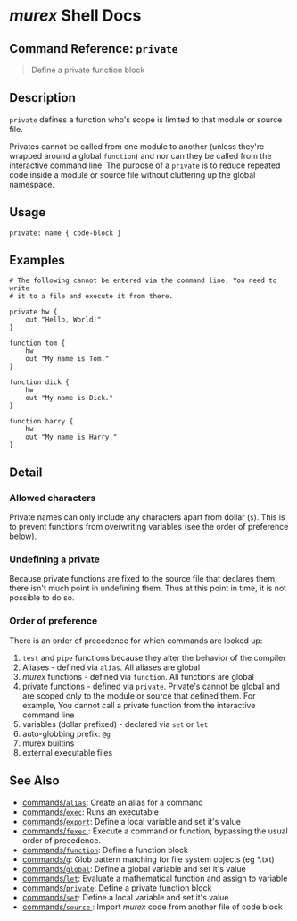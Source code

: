 # _murex_ Shell Docs

## Command Reference: `private`

> Define a private function block

## Description

`private` defines a function who's scope is limited to that module or source
file.

Privates cannot be called from one module to another (unless they're wrapped
around a global `function`) and nor can they be called from the interactive
command line. The purpose of a `private` is to reduce repeated code inside
a module or source file without cluttering up the global namespace.

## Usage

    private: name { code-block }

## Examples

    # The following cannot be entered via the command line. You need to write
    # it to a file and execute it from there.
    
    private hw {
        out "Hello, World!"
    }
    
    function tom {
        hw
        out "My name is Tom."
    }
    
    function dick {
        hw
        out "My name is Dick."
    }
    
    function harry {
        hw
        out "My name is Harry."
    }

## Detail

### Allowed characters

Private names can only include any characters apart from dollar (`$`).
This is to prevent functions from overwriting variables (see the order of
preference below).

### Undefining a private

Because private functions are fixed to the source file that declares them,
there isn't much point in undefining them. Thus at this point in time, it
is not possible to do so.

### Order of preference

There is an order of precedence for which commands are looked up:
1. `test` and `pipe` functions because they alter the behavior of the compiler
2. Aliases - defined via `alias`. All aliases are global
3. _murex_ functions - defined via `function`. All functions are global
4. private functions - defined via `private`. Private's cannot be global and
   are scoped only to the module or source that defined them. For example, You
   cannot call a private function from the interactive command line
5. variables (dollar prefixed) - declared via `set` or `let`
6. auto-globbing prefix: `@g`
7. murex builtins
8. external executable files

## See Also

* [commands/`alias`](../commands/alias.md):
  Create an alias for a command
* [commands/`exec`](../commands/exec.md):
  Runs an executable
* [commands/`export`](../commands/export.md):
  Define a local variable and set it's value
* [commands/`fexec` ](../commands/fexec.md):
  Execute a command or function, bypassing the usual order of precedence.
* [commands/`function`](../commands/function.md):
  Define a function block
* [commands/`g`](../commands/g.md):
  Glob pattern matching for file system objects (eg *.txt)
* [commands/`global`](../commands/global.md):
  Define a global variable and set it's value
* [commands/`let`](../commands/let.md):
  Evaluate a mathematical function and assign to variable
* [commands/`private`](../commands/private.md):
  Define a private function block
* [commands/`set`](../commands/set.md):
  Define a local variable and set it's value
* [commands/`source` ](../commands/source.md):
  Import _murex_ code from another file of code block